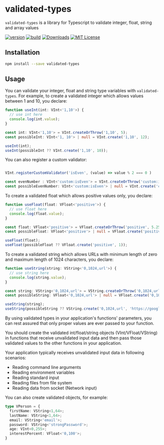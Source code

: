 # validated-types

`validated-types` is a library for Typescript to validate integer, float, string and array values

[![version][version-badge]][package]
[![build][build]][circleci]
[![Downloads][downloads]][package]
[![MIT License][license-badge]][license]

## Installation

```bash
npm install --save validated-types
```

## Usage

You can validate your integer, float and string type variables with `validated-types`.
For example, to create a validated integer which allows values between 1 and 10, you declare:

```ts
function useInt(int: VInt<'1,10'>) {
  // use int here
  console.log(int.value);
}

const int: VInt<'1,10'> = VInt.createOrThrow('1,10', 5);
const possibleInt: VInt<'1, 10'> | null = VInt.create('1,10', 12);

useInt(int);
useInt(possibleInt ?? VInt.create('1,10', 10));
```

You can also register a custom validator:
```ts

VInt.registerCustomValidator('isEven', (value) => value % 2 === 0 )

const evenNumber : VInt<'custom:isEven'> = VInt.createOrThrow('custom:isEven', 2);
const possibleEvenNumber: VInt<'custom:isEven'> | null = VInt.create('custom:isEven', 1);
```

To create a validated float which allows positive values only, you declare:

```ts
function useFloat(float: VFloat<'positive'>) {
  // use float here
  console.log(float.value);
}

const float: VFloat<'positive'> = VFloat.createOrThrow('positive', 5.25);
const possibleFloat: VFloat<'positive'> | null = VFloat.create('positive', -5.25);

useFloat(float);
useFloat(possibleFloat ?? VFloat.create('positive', 1));
```

To create a validated string which allows URLs with minimum length of zero and maximum length of 1024 characters, you declare:

```ts
function useString(string: VString<'0,1024,url'>) {
  // use string here
  console.log(string.value);
}

const string: VString<'0,1024,url'> = VString.createOrThrow('0,1024,url', 'https://www.mydomain.com');
const possibleString: VFloat<'0,1024,url'> | null = VFloat.create('0,1024,url', 'invalid URL');

useString(string);
useString(possibleString ?? VString.create('0,1024,url', 'https://google.com'));
```

By using validated types in your application's functions' parameters, you can rest assured that only proper values are ever passed to your function.

You should create the validated int/float/string objects (VInt/VFloat/VString) in functions that receive unvalidated input data and then pass those validated values to the other functions in your application.

Your application typically receives unvalidated input data in following scenarios:
* Reading command line arguments
* Reading environment variables
* Reading standard input
* Reading files from file system
* Reading data from socket (Network input)

You can also create validated objects, for example:
```ts
type VPerson = {
  firstName: VString<1,64>;
  lastName: VString<1,64>;
  email: VString<'email'>;
  password: VString<'strongPassword'>;
  age: VInt<0,255>;
  interestPercent: VFloat<'0,100'>;
}
```

[license-badge]: https://img.shields.io/badge/license-MIT-green
[license]: https://github.com/pksilen/validated-types/blob/master/LICENSE
[version-badge]: https://img.shields.io/npm/v/validated-types.svg?style=flat-square
[package]: https://www.npmjs.com/package/validated-types
[downloads]: https://img.shields.io/npm/dm/validated-types
[build]: https://img.shields.io/circleci/project/github/pksilen/validated-types/master.svg?style=flat-square
[circleci]: https://circleci.com/gh/pksilen/validated-types/tree/master
